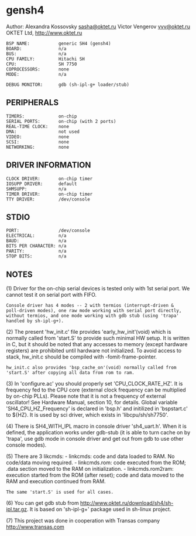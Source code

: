 gensh4
======

 Author: Alexandra Kossovsky <sasha@oktet.ru>
         Victor Vengerov     <vvv@oktet.ru>
  OKTET Ltd, http://www.oktet.ru


```
BSP NAME:           generic SH4 (gensh4)
BOARD:              n/a
BUS:                n/a
CPU FAMILY:         Hitachi SH
CPU:                SH 7750
COPROCESSORS:	    none
MODE:               n/a

DEBUG MONITOR:      gdb (sh-ipl-g+ loader/stub)
```

PERIPHERALS
-----------
```
TIMERS:             on-chip
SERIAL PORTS:       on-chip (with 2 ports)
REAL-TIME CLOCK:    none
DMA:                not used
VIDEO:              none
SCSI:               none
NETWORKING:         none
```

DRIVER INFORMATION
------------------
```
CLOCK DRIVER:       on-chip timer
IOSUPP DRIVER:      default
SHMSUPP:            n/a
TIMER DRIVER:       on-chip timer
TTY DRIVER:         /dev/console
```

STDIO
-----
```
PORT:               /dev/console
ELECTRICAL:         n/a
BAUD:               n/a
BITS PER CHARACTER: n/a
PARITY:             n/a
STOP BITS:          n/a
```

NOTES
-----
(1) Driver for the on-chip serial devices is tested only with 1st serial
    port. We cannot test it on serial port with FIFO.

    Console driver has 4 modes -- 2 with termios (interrupt-driven & 
    poll-driven modes), one raw mode working with serial port directly,
    without termios, and one mode working with gdb stub (using 'trapa'
    handled by sh-ipl-g+).

(2) The present 'hw_init.c' file provides 'early_hw_init'(void) which
    is normally called from 'start.S' to provide such minimal HW setup.
    It is written in C, but it should be noted that any accesses to memory
    (except hardware registers) are prohibited until hardware not
    initialized. To avoid access to stack, hw_init.c should be compiled with
    -fomit-frame-pointer.

    hw_init.c also provides 'bsp_cache_on'(void) normally called from
    'start.S' after copying all data from rom to ram.

(3) In 'configure.ac' you should properly set 'CPU_CLOCK_RATE_HZ'.
    It is frequency fed to the CPU core (external clock frequency can be
    multiplied by on-chip PLLs). Please note that it is not a frequency of
    external oscillator! See Hardware Manual, section 10, for details.
    Global variable 'SH4_CPU_HZ_Frequency' is declared in 'bsp.h' and 
    initilized in 'bspstart.c' to ${HZ}. It is used by sci driver, 
    which exists in 'libcpu/sh/sh7750'. 

(4) There is SH4_WITH_IPL macro in console driver 'sh4_uart.h'. 
    When it is defined, the application works under 
    gdb-stub (it is able to turn cache on by 'trapa', use gdb mode in console
    driver and get out from gdb to use other console modes).

(5) There are 3 likcmds: 
    - linkcmds: code and data loaded to RAM. No code/data moving required.
    - linkcmds.rom: code executed from the ROM; .data section moved to the
    RAM on initialization.
    - linkcmds.rom2ram: execution started from the ROM (after reset); code
    and data moved to the RAM and execution continued from RAM.

    The same 'start.S' is used for all cases.

(6) You can get gdb stub from http://www.oktet.ru/download/sh4/sh-ipl.tar.gz.
    It is based on 'sh-ipl-g+' package used in sh-linux project.

(7) This project was done in cooperation with Transas company
    http://www.transas.com
